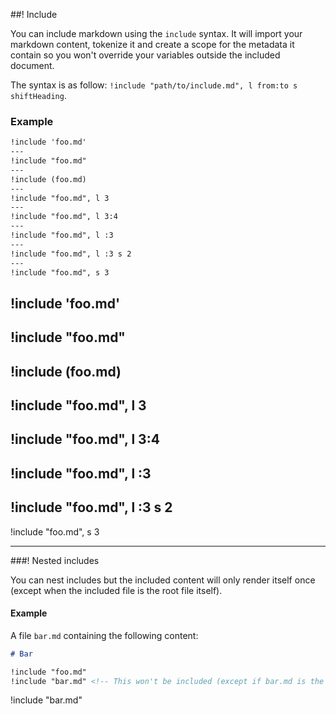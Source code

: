##! Include

You can include markdown using the `include` syntax. It will import your markdown content, tokenize it and create a scope for the metadata it contain so you won't override your variables outside the included document.

The syntax is as follow: `!include "path/to/include.md", l from:to s shiftHeading`.

### Example

```md
!include 'foo.md'
---
!include "foo.md"
---
!include (foo.md)
---
!include "foo.md", l 3
---
!include "foo.md", l 3:4
---
!include "foo.md", l :3
---
!include "foo.md", l :3 s 2
---
!include "foo.md", s 3
```

!include 'foo.md'
---
!include "foo.md"
---
!include (foo.md)
---
!include "foo.md", l 3
---
!include "foo.md", l 3:4
---
!include "foo.md", l :3
---
!include "foo.md", l :3 s 2
---
!include "foo.md", s 3

---

###! Nested includes

You can nest includes but the included content will only render itself once (except when the included file is the root file itself).

#### Example

A file `bar.md` containing the following content:

```md
# Bar

!include "foo.md"
!include "bar.md" <!-- This won't be included (except if bar.md is the root document) -->
```

!include "bar.md"
